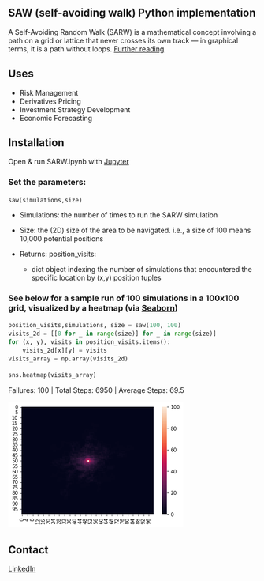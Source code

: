 
## SAW (self-avoiding walk) Python implementation
A Self-Avoiding Random Walk (SARW) is a mathematical concept involving a path on a grid or lattice that never crosses its own track — in graphical terms, it is a path without loops. [Further reading](https://en.wikipedia.org/wiki/Self-avoiding_walk)
## Uses
- Risk Management
- Derivatives Pricing
- Investment Strategy Development
- Economic Forecasting

## Installation

Open & run SARW.ipynb with [Jupyter](https://jupyter.org/) 

### Set the parameters:
```saw(simulations,size)```
- Simulations: the number of times to run the SARW simulation
- Size: the (2D) size of the area to be navigated. i.e., a size of 100 means 10,000 potential positions

- Returns: position_visits:
    -   dict object indexing the number of simulations that encountered the specific location by (x,y) position tuples 
### See below for a sample run of 100 simulations in a 100x100 grid, visualized by a heatmap (via [Seaborn](https://seaborn.pydata.org/tutorial/introduction))
```python
position_visits,simulations, size = saw(100, 100)
visits_2d = [[0 for _ in range(size)] for _ in range(size)]
for (x, y), visits in position_visits.items():
    visits_2d[x][y] = visits
visits_array = np.array(visits_2d)

sns.heatmap(visits_array)
```
Failures: 100 | Total Steps: 6950 | Average Steps: 69.5
    
![png](output_1_2.png)
    
## Contact

[LinkedIn]

[LinkedIn]: <https://www.linkedin.com/in/luke-mcdonald-usask/>
